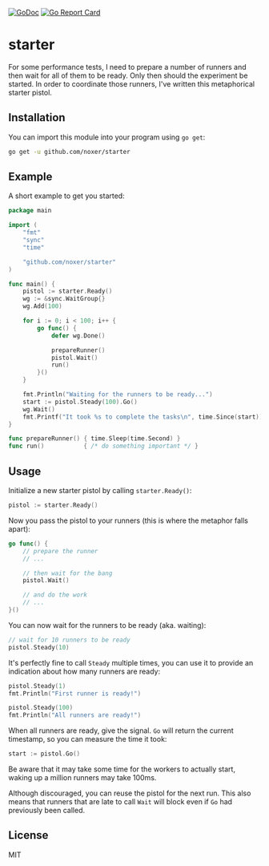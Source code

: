 [![GoDoc](https://godoc.org/github.com/noxer/starter?status.svg)](https://godoc.org/github.com/noxer/starter)
[![Go Report Card](https://goreportcard.com/badge/github.com/noxer/starter)](https://goreportcard.com/report/github.com/noxer/starter)

# starter
For some performance tests, I need to prepare a number of runners and then wait for all of them to be ready. Only then should the experiment be started. In order to coordinate those runners, I've written this metaphorical starter pistol.

## Installation
You can import this module into your program using `go get`:

```sh
go get -u github.com/noxer/starter
```

## Example
A short example to get you started:

```go
package main

import (
	"fmt"
	"sync"
	"time"

	"github.com/noxer/starter"
)

func main() {
	pistol := starter.Ready()
	wg := &sync.WaitGroup{}
	wg.Add(100)

	for i := 0; i < 100; i++ {
		go func() {
			defer wg.Done()

			prepareRunner()
			pistol.Wait()
			run()
		}()
	}

	fmt.Println("Waiting for the runners to be ready...")
	start := pistol.Steady(100).Go()
	wg.Wait()
	fmt.Printf("It took %s to complete the tasks\n", time.Since(start))
}

func prepareRunner() { time.Sleep(time.Second) }
func run()           { /* do something important */ }
```

## Usage
Initialize a new starter pistol by calling `starter.Ready()`:

```go
pistol := starter.Ready()
```

Now you pass the pistol to your runners (this is where the metaphor falls apart):

```go
go func() {
    // prepare the runner
    // ...

    // then wait for the bang
    pistol.Wait()

    // and do the work
    // ...
}()
```

You can now wait for the runners to be ready (aka. waiting):

```go
// wait for 10 runners to be ready
pistol.Steady(10)
```

It's perfectly fine to call `Steady` multiple times, you can use it to provide an indication about how many runners are ready:

```go
pistol.Steady(1)
fmt.Println("First runner is ready!")

pistol.Steady(100)
fmt.Println("All runners are ready!")
```

When all runners are ready, give the signal. `Go` will return the current timestamp, so you can measure the time it took:

```go
start := pistol.Go()
```

Be aware that it may take some time for the workers to actually start, waking up a million runners may take 100ms.

Although discouraged, you can reuse the pistol for the next run. This also means that runners that are late to call `Wait` will block even if `Go` had previously been called.

## License
MIT
